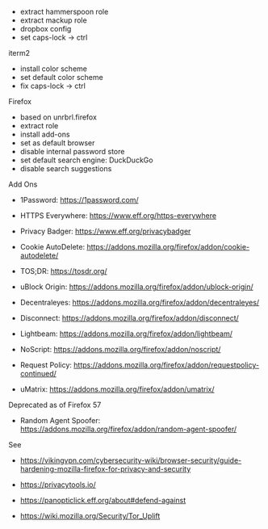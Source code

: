 - extract hammerspoon role
- extract mackup role
- dropbox config
- set caps-lock -> ctrl

iterm2
- install color scheme
- set default color scheme
- fix caps-lock -> ctrl

Firefox
- based on unrbrl.firefox
- extract role
- install add-ons
- set as default browser
- disable internal password store
- set default search engine: DuckDuckGo
- disable search suggestions

Add Ons
- 1Password:                 https://1password.com/
- HTTPS Everywhere:          https://www.eff.org/https-everywhere
- Privacy Badger:            https://www.eff.org/privacybadger
- Cookie AutoDelete:         https://addons.mozilla.org/firefox/addon/cookie-autodelete/
- TOS;DR:                    https://tosdr.org/
- uBlock Origin:             https://addons.mozilla.org/firefox/addon/ublock-origin/

- Decentraleyes:   https://addons.mozilla.org/firefox/addon/decentraleyes/
- Disconnect:      https://addons.mozilla.org/firefox/addon/disconnect/
- Lightbeam:       https://addons.mozilla.org/firefox/addon/lightbeam/
- NoScript:        https://addons.mozilla.org/firefox/addon/noscript/
- Request Policy:  https://addons.mozilla.org/firefox/addon/requestpolicy-continued/
- uMatrix:         https://addons.mozilla.org/firefox/addon/umatrix/

Deprecated as of Firefox 57
- Random Agent Spoofer:      https://addons.mozilla.org/firefox/addon/random-agent-spoofer/

See
- https://vikingvpn.com/cybersecurity-wiki/browser-security/guide-hardening-mozilla-firefox-for-privacy-and-security
- https://privacytools.io/
- https://panopticlick.eff.org/about#defend-against

- https://wiki.mozilla.org/Security/Tor_Uplift
